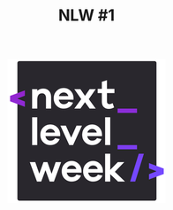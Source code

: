 <h1 align="center">
    <p>NLW #1</p>
    <br>
    <img src="./backend/src/assets/nlw.png" />
</h1>
